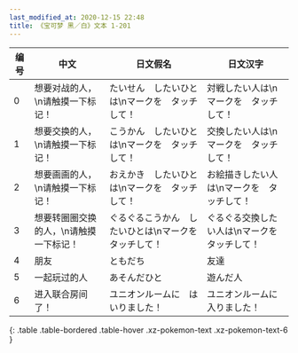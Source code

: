 ```yaml
---
last_modified_at: 2020-12-15 22:48
title: 《宝可梦 黑／白》文本 1-201
---
```

| 编号 | 中文 | 日文假名 | 日文汉字 |
| ---- | ---- | ---- | --- |
| 0 | 想要对战的人，\n请触摸一下标记！ | たいせん　したいひとは\nマークを　タッチして！ | 対戦したい人は\nマークを　タッチして！ |
| 1 | 想要交换的人，\n请触摸一下标记！ | こうかん　したいひとは\nマークを　タッチして！ | 交換したい人は\nマークを　タッチして！ |
| 2 | 想要画画的人，\n请触摸一下标记！ | おえかき　したいひとは\nマークを　タッチして！ | お絵描きしたい人は\nマークを　タッチして！ |
| 3 | 想要转圈圈交换的人，\n请触摸一下标记！ | ぐるぐるこうかん　したいひとは\nマークを　タッチして！ | ぐるぐる交換したい人は\nマークを　タッチして！ |
| 4 | 朋友 | ともだち | 友達 |
| 5 | 一起玩过的人 | あそんだひと | 遊んだ人 |
| 6 | 进入联合房间了！ | ユニオンルームに　はいりました！ | ユニオンルームに　入りました！ |
{: .table .table-bordered .table-hover .xz-pokemon-text .xz-pokemon-text-6 }